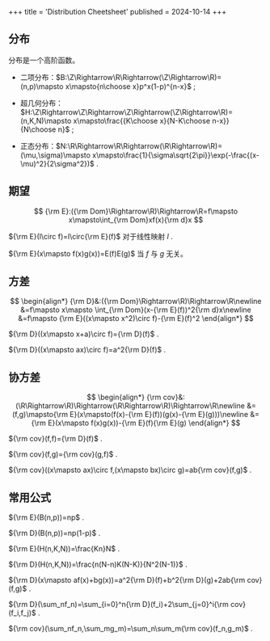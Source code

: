+++
title = 'Distribution Cheetsheet'
published = 2024-10-14
+++

## 分布

分布是一个高阶函数。

- 二项分布：$B:\Z\Rightarrow\R\Rightarrow(\Z\Rightarrow\R)=(n,p)\mapsto x\mapsto{n\choose x}p^x(1-p)^{n-x}$ ;

- 超几何分布：$H:\Z\Rightarrow\Z\Rightarrow\Z\Rightarrow(\Z\Rightarrow\R)=(n,K,N)\mapsto x\mapsto\frac{{K\choose x}{N-K\choose n-x}}{N\choose n}$ ;

- 正态分布：$N:\R\Rightarrow\R\Rightarrow(\R\Rightarrow\R)=(\mu,\sigma)\mapsto x\mapsto\frac{1}{\sigma\sqrt{2\pi}}\exp(-\frac{(x-\mu)^2}{2\sigma^2})$ .

## 期望

$$
{\rm E}:({\rm Dom}\Rightarrow\R)\Rightarrow\R=f\mapsto x\mapsto\int_{\rm Dom}xf(x){\rm d}x
$$

${\rm E}(l\circ f)=l\circ{\rm E}(f)$ 对于线性映射 $l$ .

${\rm E}(x\mapsto f(x)g(x))=E(f)E(g)$ 当 $f$ 与 $g$ 无关。

## 方差

$$
\begin{align*}
{\rm D}&:({\rm Dom}\Rightarrow\R)\Rightarrow\R\newline
&=f\mapsto x\mapsto \int_{\rm Dom}(x-{\rm E}(f))^2{\rm d}x\newline
&=f\mapsto {\rm E}((x\mapsto x^2)\circ f)-{\rm E}(f)^2
\end{align*}
$$

${\rm D}((x\mapsto x+a)\circ f)={\rm D}(f)$ .

${\rm D}((x\mapsto ax)\circ f)=a^2{\rm D}(f)$ .

## 协方差

$$
\begin{align*}
{\rm cov}&:(\R\Rightarrow\R)\Rightarrow(\R\Rightarrow\R)\Rightarrow\R\newline
&=(f,g)\mapsto{\rm E}(x\mapsto(f(x)-{\rm E}(f))(g(x)-{\rm E}(g)))\newline
&={\rm E}(x\mapsto f(x)g(x))-{\rm E}(f){\rm E}(g)
\end{align*}
$$

${\rm cov}(f,f)={\rm D}(f)$ .

${\rm cov}(f,g)={\rm cov}(g,f)$ .

${\rm cov}((x\mapsto ax)\circ f,(x\mapsto bx)\circ g)=ab{\rm cov}(f,g)$ .

## 常用公式

${\rm E}(B(n,p))=np$ .

${\rm D}(B(n,p))=np(1-p)$ .

${\rm E}(H(n,K,N))=\frac{Kn}N$ .

${\rm D}(H(n,K,N))=\frac{n(N-n)K(N-K)}{N^2(N-1)}$ .

${\rm D}(x\mapsto af(x)+bg(x))=a^2{\rm D}(f)+b^2{\rm D}(g)+2ab{\rm cov}(f,g)$ .

${\rm D}(\sum_nf_n)=\sum_{i=0}^n{\rm D}(f_i)+2\sum_{j=0}^i{\rm cov}(f_i,f_j)$ .

${\rm cov}(\sum_nf_n,\sum_mg_m)=\sum_n\sum_m{\rm cov}(f_n,g_m)$ .
